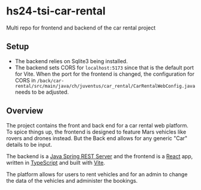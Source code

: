 # hs24-tsi-car-rental
Multi repo for frontend and backend of the car rental project

## Setup
- The backend relies on Sqlite3 being installed.
- The backend sets CORS for `localhost:5173` since that is the default port for Vite. When the port for the frontend is changed, the configuration for CORS in `/back/car-rental/src/main/java/ch/juventus/car_rental/CarRentalWebConfig.java` needs to be adjusted.

## Overview
The project contains the front and back end for a car rental web platform. To spice things up, the frontend is designed to feature Mars vehicles like rovers and drones instead. But the Back end allows for any generic "Car" details to be input.

The backend is a [Java Spring REST Server](https://spring.io/) and the frontend is a [React](https://react.dev/) app, written in [TypeScript](https://www.typescriptlang.org/) and built with [Vite](https://vite.dev/).

The platform allows for users to rent vehicles and for an admin to change the data of the vehicles and administer the bookings.
